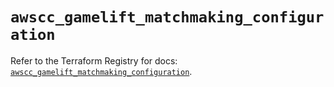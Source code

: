 # `awscc_gamelift_matchmaking_configuration`

Refer to the Terraform Registry for docs: [`awscc_gamelift_matchmaking_configuration`](https://registry.terraform.io/providers/hashicorp/awscc/0.70.0/docs/resources/gamelift_matchmaking_configuration).
